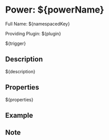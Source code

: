 # Power: ${powerName}

Full Name: ${namespacedKey}

Providing Plugin: ${plugin}

${trigger}

<!-- propertyDefaultTrigger:[Default Trigger: ${}. ] -->
<!-- propertyAvailableTrigger:[All available Trigger: ${}] -->
<!-- propertyImmutableTrigger:[Trigger: ${}] -->
<!-- propertyMarker:[**Is a marker power**.] -->

<!-- beginCustomHeader -->
<!-- endCustomHeader -->

## Description

${description}
<!-- beginCustomDescription -->
<!-- endCustomDescription -->

## Properties

<!-- propertyName:[* ${}\n\n] -->
<!-- propertyType:[  * 类型：${}\n] -->
<!-- propertyDefaultValue:[  * 默认：${}\n] -->
<!-- propertyRequired:[  * **必填**\n] -->
<!-- propertyDescription:[\n  ${}\n\n] -->
${properties}
<!-- beginCustomProperties -->
<!-- endCustomProperties -->

## Example

<!-- beginCustomExample -->
<!-- endCustomExample -->

## Note

<!-- beginCustomNote -->
<!-- endCustomNote -->